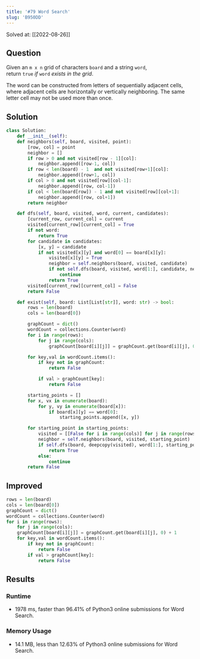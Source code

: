 ```yaml
---
title: '#79 Word Search'
slug: 'B950DD'
---
```


Solved at: [[2022-08-26]]

## Question

Given an `m x n` grid of characters `board` and a string `word`, return `true` *if* `word` *exists in the grid*.

The word can be constructed from letters of sequentially adjacent cells, where adjacent cells are horizontally or vertically neighboring. The same letter cell may not be used more than once.

## Solution

```python
class Solution:
    def __init__(self):
    def neighbors(self, board, visited, point):
        [row, col] = point
        neighbor = []
        if row > 0 and not visited[row - 1][col]:
            neighbor.append([row-1, col])
        if row < len(board) - 1  and not visited[row+1][col]:
            neighbor.append([row+1, col])
        if col > 0 and not visited[row][col-1]:
            neighbor.append([row, col-1])
        if col < len(board[row]) - 1 and not visited[row][col+1]:
            neighbor.append([row, col+1])
        return neighbor

    def dfs(self, board, visited, word, current, candidates):
        [current_row, current_col] = current
        visited[current_row][current_col] = True
        if not word:
            return True
        for candidate in candidates:
            [x, y] = candidate
            if not visited[x][y] and word[0] == board[x][y]:
                visited[x][y] = True
                neighbor = self.neighbors(board, visited, candidate)
                if not self.dfs(board, visited, word[1:], candidate, neighbor):
                    continue
                return True
        visited[current_row][current_col] = False
        return False

    def exist(self, board: List[List[str]], word: str) -> bool:
        rows = len(board)
        cols = len(board[0])

        graphCount = dict()
        wordCount = collections.Counter(word)
        for i in range(rows):
            for j in range(cols):
                graphCount[board[i][j]] = graphCount.get(board[i][j], 0) + 1

        for key,val in wordCount.items():
            if key not in graphCount:
                return False

            if val > graphCount[key]:
                return False

        starting_points = []
        for x, vx in enumerate(board):
            for y, vy in enumerate(board[x]):
                if board[x][y] == word[0]:
                    starting_points.append([x, y])

        for starting_point in starting_points:
            visited = [[False for i in range(cols)] for j in range(rows)]
            neighbor = self.neighbors(board, visited, starting_point)
            if self.dfs(board, deepcopy(visited), word[1:], starting_point, neighbor):
                return True
            else:
                continue
        return False
```

## Improved

```python
rows = len(board)
cols = len(board[0])
graphCount = dict()
wordCount = collections.Counter(word)
for i in range(rows):
    for j in range(cols):
    graphCount[board[i][j]] = graphCount.get(board[i][j], 0) + 1
    for key,val in wordCount.items():
        if key not in graphCount:
            return False
        if val > graphCount[key]:
            return False
```

## Results

### Runtime

- 1978 ms, faster than 96.41% of Python3 online submissions for Word Search.

### Memory Usage

- 14.1 MB, less than 12.63% of Python3 online submissions for Word Search.
